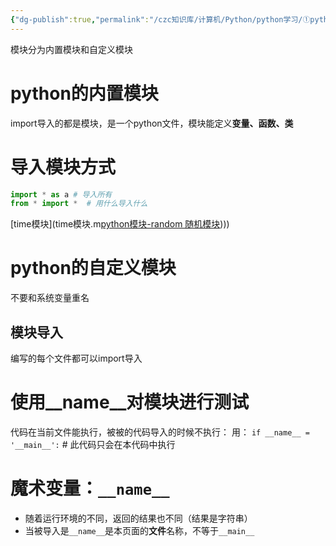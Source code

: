 ```yaml
---
{"dg-publish":true,"permalink":"/czc知识库/计算机/Python/python学习/①python基础/213-模块和包/","dgPassFrontmatter":true,"created":"2024-11-13T15:24:28.459+08:00","updated":"2024-12-08T17:06:43.902+08:00"}
---
```



模块分为内置模块和自定义模块

# python的内置模块
import导入的都是模块，是一个python文件，模块能定义**变量、函数、类**

# 导入模块方式
```python
import * as a # 导入所有
from * import *  # 用什么导入什么
```


[time模块](time模块.m[python模块-random 随机模块](python模块-random%20随机模块.md))))


# python的自定义模块
不要和系统变量重名

## 模块导入

编写的每个文件都可以import导入

# 使用__name__对模块进行测试

代码在当前文件能执行，被被的代码导入的时候不执行：
用：
`if __name__ = '__main__':`  # 此代码只会在本代码中执行

# 魔术变量：`__name__`
- 随着运行环境的不同，返回的结果也不同（结果是字符串）
- 当被导入是`__name__`是本页面的**文件**名称，不等于`__main__`
